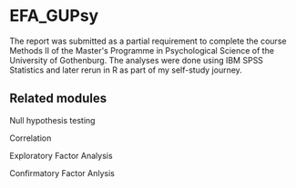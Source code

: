 # EFA_GUPsy

The report was submitted as a partial requirement to complete the course Methods II of the Master's Programme in Psychological Science of the University of Gothenburg. The analyses were done using IBM SPSS Statistics and later rerun in R as part of my self-study journey.

## Related modules
Null hypothesis testing

Correlation

Exploratory Factor Analysis

Confirmatory Factor Anlysis
